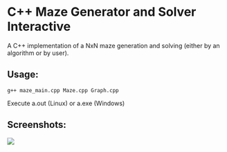 # C++ Maze Generator and Solver Interactive

A C++ implementation of a NxN maze generation and solving (either by an algorithm or by user).
  
## Usage:
```
g++ maze_main.cpp Maze.cpp Graph.cpp
```
Execute a.out (Linux) or a.exe (Windows)

## Screenshots:

<img src="https://github.com/pavitrakumar78/Maze-Generator-and-Solver-Interactive/blob/master/images/img3.PNG" />  
